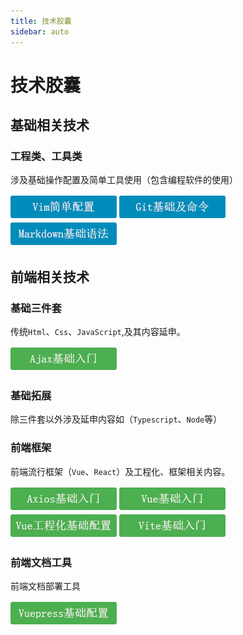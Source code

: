 ```yaml
---
title: 技术胶囊
sidebar: auto
---
```


# 技术胶囊

## 基础相关技术

### 工程类、工具类

涉及基础操作配置及简单工具使用（包含编程软件的使用）

[![vim](../.vuepress/public/vimpz.png)](vim简单配置.md) 	[![git](../.vuepress/public/gitbase.png)](git基础及命令.md)		[![markdown](../.vuepress/public/markdown.png)](markdown基本语法.md)

## 前端相关技术

### 基础三件套

传统`Html`、`Css`、`JavaScript`,及其内容延申。

[![ajax](../.vuepress/public/ajax.png)](ajax入门.md)		

### 基础拓展

除三件套以外涉及延申内容如（`Typescript`、`Node`等）

### 前端框架

前端流行框架（`Vue`、`React`）及工程化、框架相关内容。

[![axios](../.vuepress/public/axios.png)](axios入门.md)	[![vue](../.vuepress/public/vue.png)](vue基础入门.md)	[![vue工程](../.vuepress/public/vue-project.png)](vue工程化基础配置.md)	[![vite](../.vuepress/public/vite.png)](vite基础入门.md)	

### 前端文档工具

前端文档部署工具

[![vuepress](../.vuepress/public/vuepress.png)](vuepress基础配置.md)
